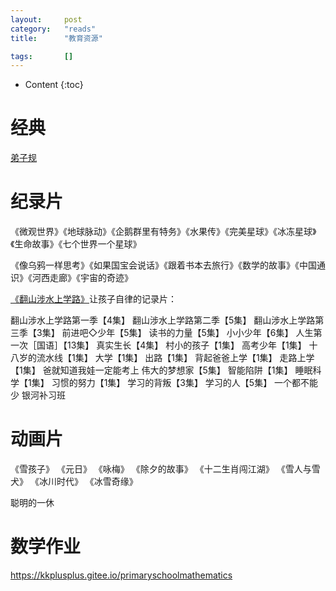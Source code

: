 ```yaml
---
layout:		post
category:	"reads"
title:		"教育资源"

tags:		[]
---
```

- Content
{:toc}


# 经典

[弟子规](https://baike.baidu.com/item/%E5%BC%9F%E5%AD%90%E8%A7%84/26962)



# 纪录片

《微观世界》《地球脉动》《企鹅群里有特务》《水果传》《完美星球》《冰冻星球》《生命故事》《七个世界一个星球》

《像乌鸦一样思考》《如果国宝会说话》《跟着书本去旅行》《数学的故事》《中国通识》《河西走廊》《宇宙的奇迹》



[《翻山涉水上学路》](https://www.bilibili.com/video/av374700365/?vd_source=151c87469d92e70e43c55eada781a068)让孩子自律的记录片：

翻山涉水上学路第一季【4集】
翻山涉水上学路第二季【5集】
翻山涉水上学路第三季【3集】
前进吧◇少年【5集】
读书的力量【5集】
小小少年【6集】
人生第一次［国语］【13集】
真实生长【4集】
村小的孩子【1集】
高考少年【1集】
十八岁的流水线【1集】
大学【1集】
出路【1集】
背起爸爸上学【1集】
走路上学【1集】
爸就知道我娃一定能考上
伟大的梦想家【5集】
智能陷阱【1集】
睡眠科学【1集】
习惯的努力【1集】
学习的背叛【3集】
学习的人【5集】
一个都不能少
银河补习班

# 动画片

《雪孩子》
《元日》
《咏梅》
《除夕的故事》
《十二生肖闯江湖》
《雪人与雪犬》
《冰川时代》
《冰雪奇缘》

聪明的一休



# 数学作业

https://kkplusplus.gitee.io/primaryschoolmathematics

